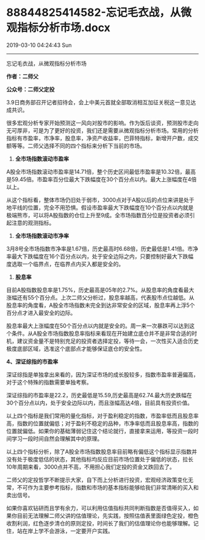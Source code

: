 # 88844825414582-忘记毛衣战，从微观指标分析市场.docx

2019-03-10 04:24:43 Sun

----

忘记毛衣战，从微观指标分析市场

__作者：二师父__

__公众号：二师父定投__

3\.9日商务部召开记者招待会，会上中美元首就全部取消相互加征关税这一意见达成共识。

很多宏观分析专家开始预测这一风向对股市的影响。作为饭后谈资，预测股市走向无可厚非，可是为了更好的投资，我们还是需要从微观指标分析市场。常用的分析指标有市盈率，市净率，股息率，净资产收益率，巴菲特指标，新增开户数，成交额等等。二师父选择不同的四个指标来分析下当前的市场。

1. __全市场指数滚动市盈率__

A股全市场指数滚动市盈率是14\.71倍，整个历史区间最低市盈率是10\.32倍，最高是59\.45倍。市盈率百分位最大下跌幅度在30个百分点以内。最大上涨幅度在4倍以上。

从这个指标看，整体市场仍旧处于弱市，3000点对于A股以后的点位来讲是处于地平线的位置，完全不用恐惧。假设市盈率最大下跌幅度在10个百分点以内就是极端熊市，可以将A股指数的仓位上升至9成。全市场指数百分位是投资者必须引起注意的观测指标。

1. __全市场指数滚动市净率__

3月8号全市场指数市净率是1\.67倍，历史最高时6\.68倍，历史最低是1\.41倍。市净率最大下跌幅度在16个百分点以内，处于安全边际之内，只要控制好最大下跌幅度选取一个临界点，在临界点内买入都是安全的。

1. __股息率__

目前A股指数股息率是1\.75%，历史最高是05年的2\.7%。从股息率的角度看最大涨幅还有55个百分点。上次二师父分析过，股息率越高，代表股市点位越低。从股息率的角度看，A股全市场指数未完全到达非常安全的区域，股息率再上浮5个百分点才进入最安全的边际。

股息率最大上涨幅度在50个百分点以内就是安全的。周一来一次暴跌可以达到这个条件。从A股全市场指数股息率指标来看现在开始建立底仓并不是非常合适的时机，建议资金量不是特别充足的投资者选择定投，等待一会，一次性买入适合历史极度底部区域，选准这个底部点才能够保证底仓的安全性。

__4、深证综指的市盈率__

深证综指是单独拿出来看的，因为深证市场的成长股较多，指数市盈率普遍偏高，对于这个特殊的指数需要单独考察。

深证综指的市盈率是22\.2，历史最低是15\.59,历史最高是62\.74\.最大历史跌幅在30个百分点以内，处于安全边际以内，而且涨幅高达4倍，目前具有投资价值。

以上四个指标是我们常用的量化指标，对于盈利稳定的指数，市盈率低而且股息率高，指数的位置就偏低；对于盈利不稳定的品种，市净率低而且股息率高，指数的位置就偏低。如果你的基础薄弱记住这个结论就行，直接拿来运用，等投资一段时间学习一段时间自然会理解其中的原理。

以上四个指标分析，除了A股全市场指数股息率目前略有偏低这个指标显示指数并没有处于极度低估的状态，其他指标均反应目前市场位置处于偏低的状态，拉长10年周期来看，3000点并不高，不用担心我们定投的资金又跌回去了。

二师父的定投哲学不断提示大家，自下而上分析进行投资，宏观经济政策变化无常，不可作为主要参考指标，指数和市场的基本指标能够给我们非常清晰的买入和卖出信号。

如果你喜欢钻研而且学有余力，可以利用估值指标共同判断指数是否值得买入，如果你目前无法理解二师父讲的估值理论，先实践，按照估值表里面绿色定投，橙色收割利润，红色逐步清仓的原则定投，时间长了我们的估值理论你也能够理解。记住，站在岸上学不会游泳，一定要开户实践。

